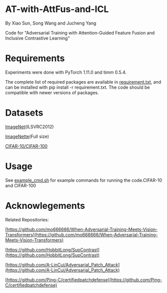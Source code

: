 # AT-with-AttFus-and-ICL
By Xiao Sun, Song Wang and Jucheng Yang

Code for "Adversarial Training with Attention-Guided Feature Fusion and Inclusive Contrastive Learning"

# Requirements
Experiments were done with PyTorch 1.11.0 and timm 0.5.4. 

The complete list of required packages are available in [requirement.txt](requirement.txt), and can be installed with pip install -r requirement.txt. The code should be compatible with newer versions of packages. 

# Datasets
[ImageNet](https://image-net.org/download.php)(ILSVRC2012) 

[ImageNette](https://s3.amazonaws.com/fast-ai-imageclas/imagenette2.tgz)(Full size) 

[CIFAR-10/CIFAR-100](https://www.cs.toronto.edu/~kriz/cifar.html)

# Usage
See [example_cmd.sh](example_cmd.sh) for example commands for running the code.CIFAR-10 and CIFAR-100

# Acknowlegements
Related Repositories:

[https://github.com/mo666666/When-Adversarial-Training-Meets-Vision-Transformers](https://github.com/mo666666/When-Adversarial-Training-Meets-Vision-Transformers)

[https://github.com/HobbitLong/SupContrast](https://github.com/HobbitLong/SupContrast)

[https://github.com/A-LinCui/Adversarial_Patch_Attack](https://github.com/A-LinCui/Adversarial_Patch_Attack)

[https://github.com/Ping-C/certifiedpatchdefense](https://github.com/Ping-C/certifiedpatchdefense)
